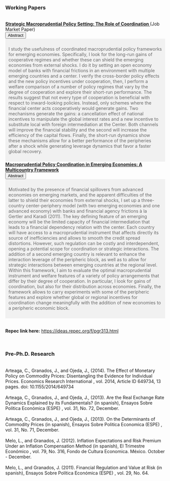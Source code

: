 <h3> Working Papers </h3>      

   <p style="margin:0"> 
   <br> <a style="margin:0; font-size:100%; font-weight:bold" href="files/papers/MaPDynamic.pdf">Strategic Macroprudential Policy Setting: The Role of Coordination </a> (Job Market Paper)
 <br><button class="accordion">
      Abstract
    </button>
    <div class="panel" style="background-color: #F1F1F1; color: #666; padding: 10px;"><p> I study the usefulness of coordinated macroprudential policy frameworks for emerging economies. Specifically, I look for the long-run gains of cooperative regimes and whether these can shield the emerging economies from external shocks. I do it by setting an open economy model of banks with financial frictions in an environment with multiple emerging countries and a center. I verify the cross-border policy effects and the new policy incentives under cooperation, then, I perform a welfare comparison of a number of policy regimes that vary by the degree of cooperation and explore their short-run performance. The results suggest that not every type of cooperation is beneficial with respect to inward-looking policies. Instead, only schemes where the financial center acts cooperatively would generate gains. Two mechanisms generate the gains: a cancellation effect of national incentives to manipulate the global interest rates and a new incentive to substitute local with foreign intermediation at the Center. Both channels will improve the financial stability and the second will increase the efficiency of the capital flows. Finally, the short-run dynamics show these mechanisms allow for a better performance of the peripheries after a shock while generating leverage dynamics that favor a faster global recovery.
<br></p></div>


   <p style="margin:0"> <a style="margin:0; font-size:100%; font-weight:bold" href="files/papers/MaPToyStatic.pdf">Macroprudential Policy Coordination in Emerging Economies: A Multicountry Framework</a> <br><button class="accordion"> 
    Abstract   
    </button>   
    <div class="panel" style="background-color: #F1F1F1; color: #666; padding: 10px;"><p> Motivated by the presence of financial spillovers from advanced economies on emerging markets, and the apparent difficulties of the latter to shield their economies from external shocks, I set up a three-country center-periphery model (with two emerging economies and one advanced economy) with banks and financial agency frictions à la Gertler and Karadi (2011). The key defining feature of an emerging economy will be the limited capacity of financial intermediation that leads to a financial dependency relation with the center. Each country will have access to a macroprudential instrument that affects directly its source of inefficiencies and allows to smooth the credit spread distortions. However, such regulation can be costly and interdependent, opening a potential scope for
coordination or strategic interactions. The addition of a second emerging country is relevant to enhance the interaction leverage of the peripheric block, as well
as to allow for strategic interactions between emerging countries at the regional level. Within this framework, I aim to evaluate the optimal macroprudential
instrument and welfare features of a variety of policy arrangements that differ by their degree of cooperation. In particular, I look for gains of coordination, but also
for their distribution across economies. Finally, the framework allows to carry experiments with some of the peripheric features and explore whether global or
regional incentives for coordination change meaningfully with the addition of new economies to a peripheric economic block. </p></div>



<br><b>Repec link here:</b> https://ideas.repec.org/f/pgr313.html
<p>
<br>
<h3>Pre-Ph.D. Research</h3></p>
<p style="margin:0">
<br>Arteaga, C., Granados, J., and Ojeda, J., (2014). The Effect of Monetary Policy on Commodity Prices: Disentangling the Evidence for Individual Prices. <it> Economics Research International </it>, vol. 2014, Article ID 649734, 13 pages. doi: 10.1155/2014/649734
<br>
<br>Arteaga, C., Granados, J., and Ojeda, J., (2013). Are the Real Exchange Rate Dynamics Explained by its Fundamentals? (in spanish), <it> Ensayos Sobre Política Económica (ESPE) </it>, vol. 31, No. 72, December. 
<br>
<br> Arteaga, C., Granados, J., and Ojeda, J., (2013). On the Determinants of Commodity Prices (in spanish), <it> Ensayos Sobre Politica Economica (ESPE) </it>, vol. 31, No. 71, December.
<br>
<br> Melo, L., and Granados, J. (2012). Inflation Expectations and Risk Premium Under an Inflation Compensation Method (in spanish), <it> El Trimestre Económico </it>, vol. 79, No. 316,
Fondo de Cultura Economica. México. October - December.
<br>
<br> Melo, L., and Granados, J. (2011). Financial Regulation and Value at Risk (in spanish), <it>Ensayos Sobre Política Económica (ESPE) </it>, vol. 29, No. 64.
</p>
